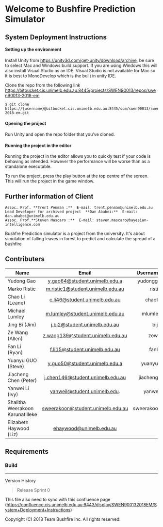 Welcome to Bushfire Prediction Simulator
=========================================

## System Deployment Instructions ##



#### Setting up the environment

Install Unity from https://unity3d.com/get-unity/download/archive, be sure to select Mac and Windows build support. If you are using Windows this will also install Visual Studio as an IDE. Visual Studio is not available for Mac so it is best to MonoDevelop which is the built in unity IDE.

Clone the repo from the following link https://bitbucket.cis.unimelb.edu.au:8445/projects/SWEN90013/repos/swen90013-2018-em

``` 
$ git clone https://{username}@bitbucket.cis.unimelb.edu.au:8445/scm/swen90013/swen90013-2018-em.git
```

  
  
  
#### Opening the project

Run Unity and open the repo folder that you’ve cloned.
  
  

#### Running the project in the editor

Running the project in the editor allows you to quickly test if your code is behaving as intended. However the performance will be worse than as a standalone executable.

To run the project, press the play button at the top centre of the screen. This will run the project in the game window.
  
  
  

## Further information of Client
``` 
Assoc. Prof. **Trent Penman :**  E-mail: trent.penman@unimelb.edu.au
Lead Developer for archived project  **Dan Ababei:**  E-mail: dan.ababei@unimelb.edu.au
Assoc. Prof.**Steven Mascaro :**  E-mail: steven.mascaro@bayesian-intelligence.com
``` 

Bushfre Prediction simulator is a project from the university. It's about simulation of falling leaves in forest to predict and calculate the spread of a bushfire
  
  
  

## Contributers


| Name                              |      Email                            |   Username  
|-----------------------------------|:-------------------------------------:|------------------:|
| Yudong Gao                        |  y.gao64@student.unimelb.edu.a        | yudongg1          |
| Marko Ristic                      |  m.ristic1@student.unimelb.edu.au	   	| ristic            |
| Chao Li (Leane)                   |  c.li46@student.unimelb.edu.au        | chaol6  	        |
| Michael Lumley                    |  m.lumley@student.unimelb.edu.au      | mlumley           |
| Jing Bi (Jim)                   	|  j.bi2@student.unimelb.edu.au     	| bij1		        |
| Ze Wang (Allen)                   |  z.wang139@student.unimelb.edu.au	   	| zew3              |
| Fan Li (Ryan)                     |  f.li15@student.unimelb.edu.au        | fanl3 	        |
| Yuanyu GUO (Steve)                |  y.guo50@student.unimelb.edu.a        | yuanyug  	        |
| Jiacheng Chen (Peter)             |  j.chen146@student.unimelb.edu.au     | jiachengc  	    |
| Yanwei Li (Ivy)                   |  yanweil@student.unimelb.edu.         | yanweil  	        |
| Shalitha Weerakoon Karunatilleke  |  sweerakoon@student.unimelb.edu.au    | sweerakoon  	    |
| Elizabeth Haywood (Liz)           |  ehaywood@unimelb.edu.au              | 	            	|

 
 
 
 
Requirements
--------------------------------------------------------------------------------

### Build ###


--------------------------------------------------------------------------------

Version History
> Release Sprint 0


This file also need to sync with this confluence page 
(https://confluence.cis.unimelb.edu.au:8443/display/SWEN900132018EM/System+Deployment+Instructions)
  
Copyright (C) 2018 Team Bushfire Inc. All rights reserved.